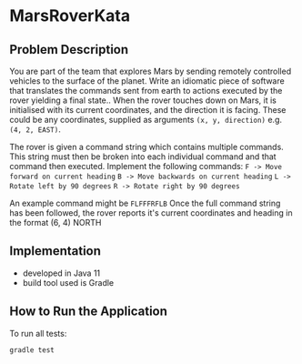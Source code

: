 # MarsRoverKata

## Problem Description

You are part of the team that explores Mars by sending remotely controlled vehicles to the surface of the planet. 
Write an idiomatic piece of software that translates the commands sent from earth to actions executed by the rover yielding a final state..
When the rover touches down on Mars, it is initialised with its current coordinates, and the direction it is facing. 
These could be any coordinates, supplied as arguments ```(x, y, direction)``` e.g. ```(4, 2, EAST)```.

The rover is given a command string which contains multiple commands. This string must then be
broken into each individual command and that command then executed. Implement the following
commands:
```F -> Move forward on current heading```
```B -> Move backwards on current heading```
```L -> Rotate left by 90 degrees```
```R -> Rotate right by 90 degrees```

An example command might be ```FLFFFRFLB```
Once the full command string has been followed, the rover reports it's current coordinates and
heading in the format (6, 4) NORTH

## Implementation
- developed in Java 11
- build tool used is Gradle

## How to Run the Application

To run all tests:

```bash
gradle test
```


